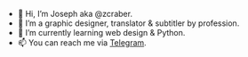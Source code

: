 - 👋 Hi, I’m Joseph aka @zcraber.
- 🎨 I’m a graphic designer, translator & subtitler by profession.
- 🌱 I’m currently learning web design & Python.
- 📫 You can reach me via <a href="https://t.me/josephvm">Telegram</a>.

<!---
zcraber/zcraber is a ✨ special ✨ repository because its `README.md` (this file) appears on your GitHub profile.
You can click the Preview link to take a look at your changes.
--->

